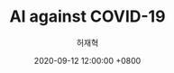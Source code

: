 ---
layout: post
title:  "AI against COVID-19"
date:   2020-09-12 12:00:00 +0800
categories: Research
image: images/default.jpg
link: https://tootouch.github.io/research/ai_against_covid19/
author: 허재혁
---